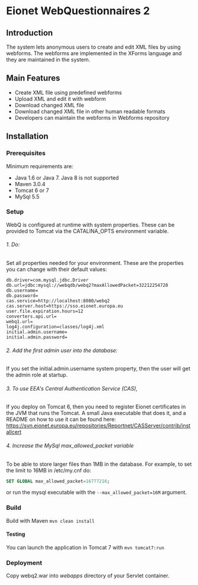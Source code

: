 Eionet WebQuestionnaires 2
==========================

Introduction
------------
The system lets anonymous users to create and edit XML files by using webforms. 
The webforms are implemented in the XForms language and they are maintained in the system.

Main Features
-------------
* Create XML file using predefined webforms
* Upload XML and edit it with webform
* Download changed XML file
* Download changed XML file in other human readable formats
* Developers can maintain the webforms in Webforms repository

Installation
------------

### Prerequisites

Minimum requirements are:
* Java 1.6 or Java 7. Java 8 is not supported
* Maven 3.0.4
* Tomcat 6 or 7
* MySql 5.5

### Setup

WebQ is configured at runtime with system properties. These can be provided to Tomcat via the CATALINA_OPTS environment variable.

###### 1. Do:
Set all properties needed for your environment. These are the properties you can change with their default values:
```
db.driver=com.mysql.jdbc.Driver
db.url=jdbc:mysql://webqdb/webq2?maxAllowedPacket=32212254720
db.username=
db.password=
cas.service=http://localhost:8080/webq2
cas.server.host=https://sso.eionet.europa.eu
user.file.expiration.hours=12
converters.api.url=
webq1.url=
log4j.configuration=classes/log4j.xml
initial.admin.username=
initial.admin.password=
```

###### 2. Add the first admin user into the database:
If you set the initial.admin.username system property, then the user will get the admin role at startup.

###### 3. To use EEA's Central Authentication Service (CAS), 
If you deploy on Tomcat 6, then you need to register Eionet certificates in the JVM that runs the Tomcat. A small Java executable that does it, and a README on how to use it can be found here: https://svn.eionet.europa.eu/repositories/Reportnet/CASServer/contrib/installcert

###### 4. Increase the MySql _max_allowed_packet_ variable 
To be able to store larger files than 1MB in the database. For example, to set the limit to 16MB in /etc/my.cnf do:
```sql
SET GLOBAL max_allowed_packet=16777216;
```
or run the mysql executable with the `--max_allowed_packet=16M` argument.

### Build

Build with Maven `mvn clean install`

#### Testing

You can launch the application in Tomcat 7 with `mvn tomcat7:run`

### Deployment

Copy webq2.war into _webapps_ directory of your Servlet container.
